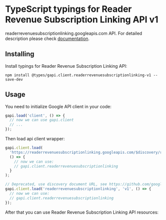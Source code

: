 # TypeScript typings for Reader Revenue Subscription Linking API v1

readerrevenuesubscriptionlinking.googleapis.com API.
For detailed description please check [documentation](https://developers.google.com/news/subscribe/subscription-linking/overview).

## Installing

Install typings for Reader Revenue Subscription Linking API:

```
npm install @types/gapi.client.readerrevenuesubscriptionlinking-v1 --save-dev
```

## Usage

You need to initialize Google API client in your code:

```typescript
gapi.load('client', () => {
  // now we can use gapi.client
  // ...
});
```

Then load api client wrapper:

```typescript
gapi.client.load(
  'https://readerrevenuesubscriptionlinking.googleapis.com/$discovery/rest?version=v1',
  () => {
    // now we can use:
    // gapi.client.readerrevenuesubscriptionlinking
  }
);
```

```typescript
// Deprecated, use discovery document URL, see https://github.com/google/google-api-javascript-client/blob/master/docs/reference.md#----gapiclientloadname----version----callback--
gapi.client.load('readerrevenuesubscriptionlinking', 'v1', () => {
  // now we can use:
  // gapi.client.readerrevenuesubscriptionlinking
});
```

After that you can use Reader Revenue Subscription Linking API resources: <!-- TODO: make this work for multiple namespaces -->

```typescript

```
